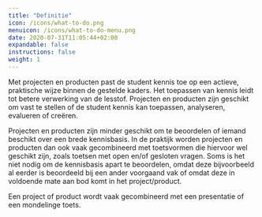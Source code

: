 ```yaml
---
title: "Definitie"
icon: /icons/what-to-do.png
menuicon: /icons/what-to-do-menu.png
date: 2020-07-31T11:05:44+02:00
expandable: false
instructions: false
weight: 1
---
```


Met projecten en producten past de student kennis toe op een actieve, praktische wijze binnen de gestelde kaders. Het toepassen van kennis leidt tot betere verwerking van de lesstof. Projecten en producten zijn geschikt om vast te stellen of de student kennis kan toepassen, analyseren, evalueren of creëren.

Projecten en producten zijn minder geschikt om te beoordelen of iemand beschikt over een brede kennisbasis. In de praktijk worden projecten en producten dan ook vaak gecombineerd met toetsvormen die hiervoor wel geschikt zijn, zoals toetsen met open en/of gesloten vragen. Soms is het niet nodig om de kennisbasis apart te beoordelen, omdat deze bijvoorbeeld al eerder is beoordeeld bij een ander voorgaand vak of omdat deze in voldoende mate aan bod komt in het project/product.

Een project of product wordt vaak gecombineerd met een presentatie of een mondelinge toets.